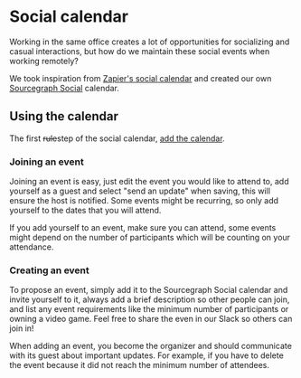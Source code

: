 # Social calendar

Working in the same office creates a lot of opportunities for socializing and casual interactions, but how do we maintain these social events when working remotely?

We took inspiration from [Zapier's social calendar](https://zapier.com/blog/remote-team-activities/) and created our own [Sourcegraph Social](https://calendar.google.com/calendar?cid=Y18yZThnaDNqZzduMzgzZWYwNmY3bzE4M3BiZ0Bncm91cC5jYWxlbmRhci5nb29nbGUuY29t) calendar.

## Using the calendar

The first ~~rule~~step of the social calendar, [add the calendar](https://calendar.google.com/calendar?cid=Y18yZThnaDNqZzduMzgzZWYwNmY3bzE4M3BiZ0Bncm91cC5jYWxlbmRhci5nb29nbGUuY29t).

### Joining an event

Joining an event is easy, just edit the event you would like to attend to, add yourself as a guest and select "send an update" when saving, this will ensure the host is notified. Some events might be recurring, so only add yourself to the dates that you will attend.

If you add yourself to an event, make sure you can attend, some events might depend on the number of participants which will be counting on your attendance.

### Creating an event

To propose an event, simply add it to the Sourcegraph Social calendar and invite yourself to it, always add a brief description so other people can join, and list any event requirements like the minimum number of participants or owning a video game. Feel free to share the even in our Slack so others can join in!

When adding an event, you become the organizer and should communicate with its guest about important updates. For example, if you have to delete the event because it did not reach the minimum number of attendees.
